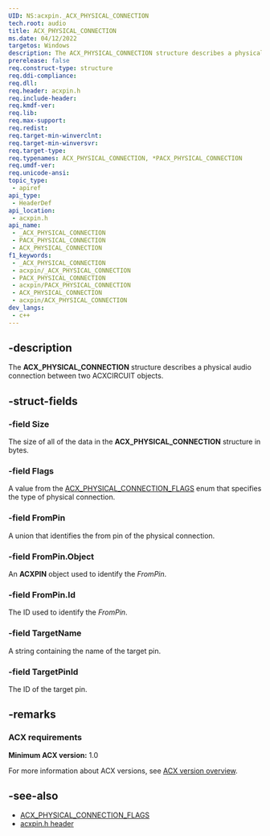 ```yaml
---
UID: NS:acxpin._ACX_PHYSICAL_CONNECTION
tech.root: audio
title: ACX_PHYSICAL_CONNECTION
ms.date: 04/12/2022
targetos: Windows
description: The ACX_PHYSICAL_CONNECTION structure describes a physical audio connection between two ACXCIRCUIT objects.
prerelease: false
req.construct-type: structure
req.ddi-compliance: 
req.dll: 
req.header: acxpin.h
req.include-header: 
req.kmdf-ver: 
req.lib: 
req.max-support: 
req.redist: 
req.target-min-winverclnt: 
req.target-min-winversvr: 
req.target-type: 
req.typenames: ACX_PHYSICAL_CONNECTION, *PACX_PHYSICAL_CONNECTION
req.umdf-ver: 
req.unicode-ansi: 
topic_type:
 - apiref
api_type:
 - HeaderDef
api_location:
 - acxpin.h
api_name:
 - _ACX_PHYSICAL_CONNECTION
 - PACX_PHYSICAL_CONNECTION
 - ACX_PHYSICAL_CONNECTION
f1_keywords:
 - _ACX_PHYSICAL_CONNECTION
 - acxpin/_ACX_PHYSICAL_CONNECTION
 - PACX_PHYSICAL_CONNECTION
 - acxpin/PACX_PHYSICAL_CONNECTION
 - ACX_PHYSICAL_CONNECTION
 - acxpin/ACX_PHYSICAL_CONNECTION
dev_langs:
 - c++
---
```


## -description

The **ACX_PHYSICAL_CONNECTION** structure describes a physical audio connection between two ACXCIRCUIT objects.

## -struct-fields

### -field Size

The size of all of the data in the **ACX_PHYSICAL_CONNECTION** structure in bytes.

### -field Flags

A value from the [ACX_PHYSICAL_CONNECTION_FLAGS](ne-acxpin-acx_physical_connection_flags.md) enum that specifies the type of physical connection.

### -field FromPin

A union that identifies the from pin of the physical connection.

### -field FromPin.Object

An **ACXPIN** object used to identify the *FromPin*.

### -field FromPin.Id

The ID used to identify the *FromPin*.

### -field TargetName

A string containing the name of the target pin.

### -field TargetPinId

The ID of the target pin.

## -remarks

### ACX requirements

**Minimum ACX version:** 1.0

For more information about ACX versions, see [ACX version overview](/windows-hardware/drivers/audio/acx-version-overview).

## -see-also

- [ACX_PHYSICAL_CONNECTION_FLAGS](ne-acxpin-acx_physical_connection_flags.md)
- [acxpin.h header](index.md)


